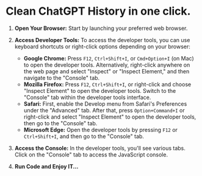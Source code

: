 # Clean ChatGPT History in one click.



1. **Open Your Browser:** Start by launching your preferred web browser.

2. **Access Developer Tools:** To access the developer tools, you can use keyboard shortcuts or right-click options depending on your browser:
   - **Google Chrome:** Press `F12`, `Ctrl+Shift+I`, or `Cmd+Option+I` (on Mac) to open the developer tools. Alternatively, right-click anywhere on the web page and select "Inspect" or "Inspect Element," and then navigate to the "Console" tab.
   - **Mozilla Firefox:** Press `F12`, `Ctrl+Shift+I`, or right-click and choose "Inspect Element" to open the developer tools. Switch to the "Console" tab within the developer tools interface.
   - **Safari:** First, enable the Develop menu from Safari's Preferences under the "Advanced" tab. After that, press `Option+Command+I` or right-click and select "Inspect Element" to open the developer tools, then go to the "Console" tab.
   - **Microsoft Edge:** Open the developer tools by pressing `F12` or `Ctrl+Shift+I`, and then go to the "Console" tab.

3. **Access the Console:** In the developer tools, you'll see various tabs. Click on the "Console" tab to access the JavaScript console.

4. **Run Code and Enjoy IT...** 
